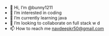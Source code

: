 - 👋 Hi, I’m @bunny1211
- 👀 I’m interested in coding 
- 🌱 I’m currently learning java
- 💞️ I’m looking to collaborate on full stack w d
- 📫 How to reach me navdeepkr50@gmail.com

<!---
bunny1211/bunny1211 is a ✨ special ✨ repository because its `README.md` (this file) appears on your GitHub profile.
You can click the Preview link to take a look at your changes.
--->
